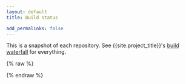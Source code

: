 ```yaml
---
layout: default
title: Build status

add_permalinks: false
---
```


This is a snapshot of each repository. See {{site.project_title}}'s [build waterfall](http://build.chromium.org/p/client.polymer/) for everything.

{% raw %}
<ul id="repobuildlist">
<template id="t" repeat="{{repos}}">
  <li>
    <h4>{{}}</h4>
    <buildbot-list project="{{}}"></buildbot-list>
  </li>
</template>
</ul>
{% endraw %}

<script>
var t = document.querySelector('#t');
t.model = { repos: [
  'polymer',
  'platform',
  'ShadowDOM',
  'CustomElements',
  'HTMLImports',
  'PointerEvents',
  'PointerGestures',
  'web-animations-js',
  'TemplateBinding',
  'NodeBind',
  'observe-js',
  'polymer-expressions'
]};
</script>

